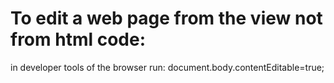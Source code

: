 To edit a web page from the view not from html code:
=====================================================
in developer tools of the browser run: document.body.contentEditable=true;